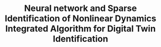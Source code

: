 ---
layout: "publication"
title: "Neural network and Sparse Identification of Nonlinear Dynamics Integrated Algorithm for Digital Twin Identification"
type: "conference"
order: 180
year: 2023
authors: "Jingyi Wang, Jesús Moreira, Yankai Cao, R. Bhushan Gopaluni"
journal: "In Proceedings of the 22nd IFAC World Congress (To Appear)"
pdf: "2023C6_jingyi_ifac.pdf"
thumbnail: "2023C6_jingyi_ifac.png"
image: "/assets/thumbnails/2023C6_jingyi_ifac.png"
video: https://vimeo.com/849891133
thumbnail_caption: "Fig. 2: Graphical illustration of the neural network and SINDy integrated algorithm."
description: "Digital twins play a critical role in simulating industrial manufacturing systems to increase productivity and reduce time spent on troubleshooting. Owing to the complexity of realworld industrial systems, automatic sparse identification has emerged as an attractive approach to perform digital twin modelling. The sparse identification of nonlinear dynamics (SINDy) is a machine learning algorithm that performs feature engineering by generating a model term library and then solves a sparse regression problem between the objective outputs and the generated features. By solving a linear-in-parameter sparse regression problem, SINDy provides automatic discovery of system governing equations. However, the performance of SINDy-based algorithms may decline dramatically when applied to identify complex nonlinear relationships, such as implicit relationships. The substantial number of input variables for a real industrial process may further complicate the modelling procedure. We therefore propose the neural network and SINDy integrated algorithm to automatically select the critical features from a model term library and utilize the neural network to capture the process nonlinearity that cannot be captured by a linear-in-parameter model. SINDy performs feature generation considering both numerical methods and first-principles knowledge, making the proposed algorithm a hybrid system identification approach. A diesel hydrotreating unit case study with 37 input variables is analyzed in this paper to demonstrate the advantages of the proposed algorithm for nonlinear digital twin identification. By combining the advantages from both SINDy and neural networks, the proposed algorithm is able to improve the output prediction accuracy for all the three objectives."
---